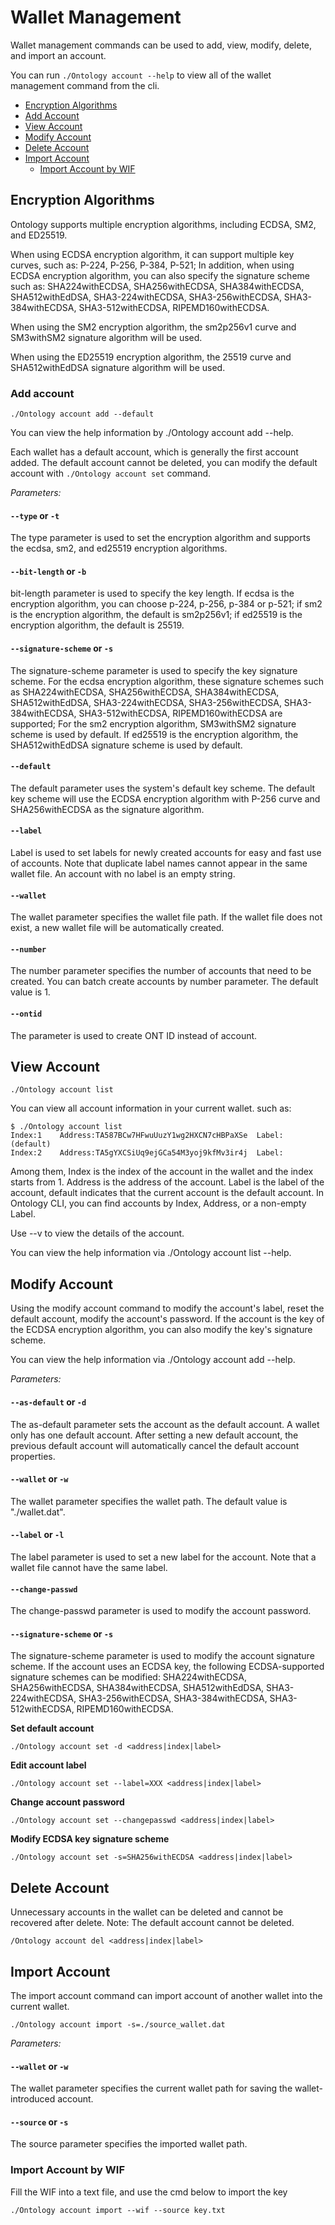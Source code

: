 # Wallet Management

Wallet management commands can be used to add, view, modify, delete, and import an account.

You can run `./Ontology account --help` to view all of the wallet management command from the cli.

* [Encryption Algorithms](#encryption-algorithms)
* [Add Account](#add-account)
* [View Account](#view-account)
* [Modify Account](#modify-account)
* [Delete Account](#delete-account)
* [Import Account](#import-account)
	* [Import Account by WIF](#import-account-by-wif)

## Encryption Algorithms

Ontology supports multiple encryption algorithms, including ECDSA, SM2, and ED25519.

When using ECDSA encryption algorithm, it can support multiple key curves, such as: P-224, P-256, P-384, P-521; In addition, when using ECDSA encryption algorithm, you can also specify the signature scheme such as: SHA224withECDSA, SHA256withECDSA, SHA384withECDSA, SHA512withEdDSA, SHA3-224withECDSA, SHA3-256withECDSA, SHA3-384withECDSA, SHA3-512withECDSA, RIPEMD160withECDSA.

When using the SM2 encryption algorithm, the sm2p256v1 curve and SM3withSM2 signature algorithm will be used.

When using the ED25519 encryption algorithm, the 25519 curve and SHA512withEdDSA signature algorithm will be used.


### Add account

```
./Ontology account add --default
```

You can view the help information by ./Ontology account add --help.

Each wallet has a default account, which is generally the first account added. The default account cannot be deleted, you can modify the default account with `./Ontology account set` command.

*Parameters:*

#### `--type` or `-t`
The type parameter is used to set the encryption algorithm and supports the ecdsa, sm2, and ed25519 encryption algorithms.

#### `--bit-length` or `-b`
bit-length parameter is used to specify the key length. If ecdsa is the encryption algorithm, you can choose p-224, p-256, p-384 or p-521; if sm2 is the encryption algorithm, the default is sm2p256v1; if ed25519 is the encryption algorithm, the default is 25519.

#### `--signature-scheme` or `-s`
The signature-scheme parameter is used to specify the key signature scheme. For the ecdsa encryption algorithm, these signature schemes such as SHA224withECDSA, SHA256withECDSA, SHA384withECDSA, SHA512withEdDSA, SHA3-224withECDSA, SHA3-256withECDSA, SHA3-384withECDSA, SHA3-512withECDSA, RIPEMD160withECDSA are supported; For the sm2 encryption algorithm, SM3withSM2 signature scheme is used by default. If ed25519 is the encryption algorithm, the SHA512withEdDSA signature scheme is used by default.

#### `--default`
The default parameter uses the system's default key scheme. The default key scheme will use the ECDSA encryption algorithm with P-256 curve and SHA256withECDSA as the signature algorithm.

#### `--label`
Label is used to set labels for newly created accounts for easy and fast use of accounts. Note that duplicate label names cannot appear in the same wallet file. An account with no label is an empty string.

#### `--wallet`
The wallet parameter specifies the wallet file path. If the wallet file does not exist, a new wallet file will be automatically created.

#### `--number`
The number parameter specifies the number of accounts that need to be created. You can batch create accounts by number parameter. The default value is 1.

#### `--ontid`
The parameter is used to create ONT ID instead of account.


##  View Account

```
./Ontology account list
```

You can view all account information in your current wallet. such as:

```
$ ./Ontology account list
Index:1    Address:TA587BCw7HFwuUuzY1wg2HXCN7cHBPaXSe  Label: (default)
Index:2    Address:TA5gYXCSiUq9ejGCa54M3yoj9kfMv3ir4j  Label:
```

Among them, Index is the index of the account in the wallet and the index starts from 1. Address is the address of the account. Label is the label of the account, default indicates that the current account is the default account.
In Ontology CLI, you can find accounts by Index, Address, or a non-empty Label.

Use --v to view the details of the account.

You can view the help information via ./Ontology account list --help.


##  Modify Account

Using the modify account command to modify the account's label, reset the default account, modify the account's password. If the account is the key of the ECDSA encryption algorithm, you can also modify the key's signature scheme.

You can view the help information via ./Ontology account add --help.

*Parameters:*

#### `--as-default` or `-d`
The as-default parameter sets the account as the default account. A wallet only has one default account. After setting a new default account, the previous default account will automatically cancel the default account properties.

#### `--wallet` or `-w`
The wallet parameter specifies the wallet path. The default value is "./wallet.dat".

#### `--label` or `-l`
The label parameter is used to set a new label for the account. Note that a wallet file cannot have the same label.

#### `--change-passwd`
The change-passwd parameter is used to modify the account password.

#### `--signature-scheme` or `-s`
The signature-scheme parameter is used to modify the account signature scheme. If the account uses an ECDSA key, the following ECDSA-supported signature schemes can be modified: SHA224withECDSA, SHA256withECDSA, SHA384withECDSA, SHA512withEdDSA, SHA3-224withECDSA, SHA3-256withECDSA, SHA3-384withECDSA, SHA3-512withECDSA, RIPEMD160withECDSA.

**Set default account**

```
./Ontology account set -d <address|index|label>
```
**Edit account label**

```
./Ontology account set --label=XXX <address|index|label>
```
**Change account password**

```
./Ontology account set --changepasswd <address|index|label>
```

**Modify ECDSA key signature scheme**

```
./Ontology account set -s=SHA256withECDSA <address|index|label>
```


##  Delete Account

Unnecessary accounts in the wallet can be deleted and cannot be recovered after delete. Note: The default account cannot be deleted.

```
/Ontology account del <address|index|label>
```


##  Import Account

The import account command can import account of another wallet into the current wallet.
```
./Ontology account import -s=./source_wallet.dat
```

*Parameters:*

#### `--wallet` or `-w`
The wallet parameter specifies the current wallet path for saving the wallet-introduced account.

#### `--source` or `-s`
The source parameter specifies the imported wallet path.


### Import Account by WIF
Fill the WIF into a text file, and use the cmd below to import the key
```
./Ontology account import --wif --source key.txt
```
